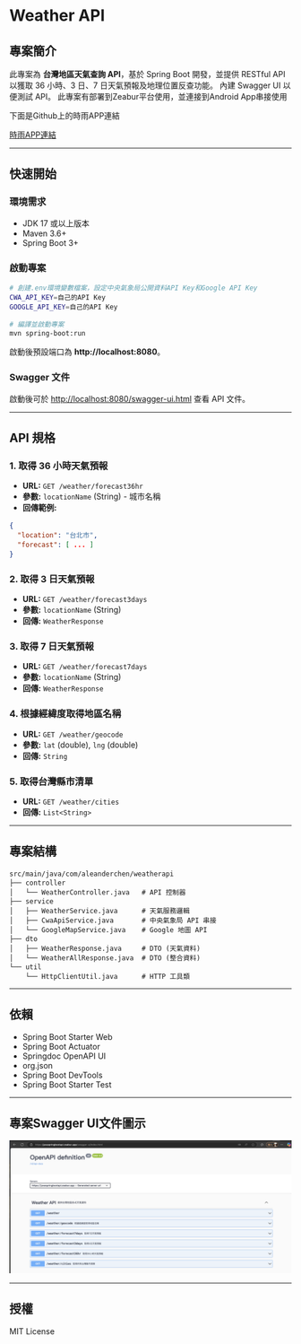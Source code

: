 
# Weather API

## 專案簡介

此專案為 **台灣地區天氣查詢 API**，基於 Spring Boot 開發，並提供 RESTful API 以獲取 36 小時、3 日、7 日天氣預報及地理位置反查功能。
內建 Swagger UI 以便測試 API。
此專案有部署到Zeabur平台使用，並連接到Android App串接使用

下面是Github上的時雨APP連結

[時雨APP連結](https://github.com/AlexanderChen5966/WeatherAPP)

---

## **快速開始**
### **環境需求**
- JDK 17 或以上版本
- Maven 3.6+
- Spring Boot 3+

### **啟動專案**

```bash
# 創建.env環境變數檔案，設定中央氣象局公開資料API Key和Google API Key
CWA_API_KEY=自己的API Key
GOOGLE_API_KEY=自己的API Key
```

```bash
# 編譯並啟動專案
mvn spring-boot:run
```
啟動後預設端口為 **http://localhost:8080**。

### **Swagger 文件**
啟動後可於 [http://localhost:8080/swagger-ui.html](http://localhost:8080/swagger-ui.html) 查看 API 文件。

---

## **API 規格**

### 1. 取得 36 小時天氣預報
- **URL:** `GET /weather/forecast36hr`
- **參數:** `locationName` (String) - 城市名稱
- **回傳範例:**
```json
{
  "location": "台北市",
  "forecast": [ ... ]
}
```

### 2. 取得 3 日天氣預報
- **URL:** `GET /weather/forecast3days`
- **參數:** `locationName` (String)
- **回傳:** `WeatherResponse`

### 3. 取得 7 日天氣預報
- **URL:** `GET /weather/forecast7days`
- **參數:** `locationName` (String)
- **回傳:** `WeatherResponse`

### 4. 根據經緯度取得地區名稱
- **URL:** `GET /weather/geocode`
- **參數:** `lat` (double), `lng` (double)
- **回傳:** `String`


### 5. 取得台灣縣市清單
- **URL:** `GET /weather/cities`
- **回傳:** `List<String>`

---

## **專案結構**
```
src/main/java/com/aleanderchen/weatherapi
├── controller
│   └── WeatherController.java   # API 控制器
├── service
│   ├── WeatherService.java      # 天氣服務邏輯
│   ├── CwaApiService.java       # 中央氣象局 API 串接
│   └── GoogleMapService.java    # Google 地圖 API
├── dto
│   ├── WeatherResponse.java     # DTO (天氣資料)
│   └── WeatherAllResponse.java  # DTO (整合資料)
└── util
    └── HttpClientUtil.java      # HTTP 工具類
```

---

## **依賴**
- Spring Boot Starter Web
- Spring Boot Actuator
- Springdoc OpenAPI UI
- org.json
- Spring Boot DevTools
- Spring Boot Starter Test


---
## 專案Swagger UI文件圖示
![專案Swagger UI網頁](images/springboot_swagger_api網頁.png)

---
## **授權**
MIT License
